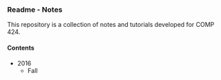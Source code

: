 ### Readme - Notes

This repository is a collection of notes and tutorials developed for COMP 424.

#### Contents
* 2016
  * Fall
